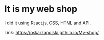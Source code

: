# It is my web shop 
I did it using React.js, CSS, HTML and API.


Link: https://oskarzapolski.github.io/My-shop/
